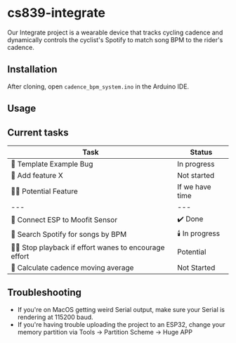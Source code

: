 # cs839-integrate

Our Integrate project is a wearable device that tracks cycling cadence and dynamically controls the cyclist's Spotify to match song BPM to the rider's cadence. 

## Installation

After cloning, open `cadence_bpm_system.ino` in the Arduino IDE. 

## Usage

## Current tasks

| Task                  | Status     |
| --------------------- | ---------- |
| :bug: Template Example Bug | In progress |
| :rocket: Add feature X | Not started|
| :biking_man: Potential Feature | If we have time|
|--- |--- |
| 🚀 Connect ESP to Moofit Sensor | ✔️ Done|
| 🚀 Search Spotify for songs by BPM | :candle: In progress|
| :biking_man: Stop playback if effort wanes to encourage effort | Potential |
| 🚀 Calculate cadence moving average | Not Started |

 



## Troubleshooting
<ul>
 <li> If you're on MacOS getting weird Serial output, make sure your Serial is rendering at 115200 baud. </li>
 <li> If you're having trouble uploading the project to an ESP32, change your memory partition via Tools -> Partition Scheme -> Huge APP </li>
</ul>
 
